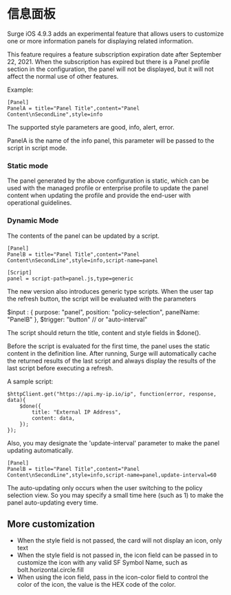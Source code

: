 # 信息面板

Surge iOS 4.9.3 adds an experimental feature that allows users to customize one or more information panels for displaying related information.

This feature requires a feature subscription expiration date after September 22, 2021. When the subscription has expired but there is a Panel profile section in the configuration, the panel will not be displayed, but it will not affect the normal use of other features.

Example:

```
[Panel]
PanelA = title="Panel Title",content="Panel Content\nSecondLine",style=info
```

The supported style parameters are good, info, alert, error.

PanelA is the name of the info panel, this parameter will be passed to the script in script mode.

### Static mode

The panel generated by the above configuration is static, which can be used with the managed profile or enterprise profile to update the panel content when updating the profile and provide the end-user with operational guidelines.

### Dynamic Mode

The contents of the panel can be updated by a script.

```
[Panel]
PanelB = title="Panel Title",content="Panel Content\nSecondLine",style=info,script-name=panel

[Script]
panel = script-path=panel.js,type=generic
```

The new version also introduces generic type scripts. When the user tap the refresh button, the script will be evaluated with the parameters

$input : {
    purpose: "panel",
    position: "policy-selection",
    panelName: "PanelB"
},
$trigger: "button" // or "auto-interval"

The script should return the title, content and style fields in $done().

Before the script is evaluated for the first time, the panel uses the static content in the definition line. After running, Surge will automatically cache the returned results of the last script and always display the results of the last script before executing a refresh.

A sample script:

```
$httpClient.get("https://api.my-ip.io/ip", function(error, response, data){
	$done({
		title: "External IP Address",
		content: data,
	});
});
```

Also, you may designate the 'update-interval' parameter to make the panel updating automatically.

```
[Panel]
PanelB = title="Panel Title",content="Panel Content\nSecondLine",style=info,script-name=panel,update-interval=60
```

The auto-updating only occurs when the user switching to the policy selection view. So you may specify a small time here (such as 1) to make the panel auto-updating every time.

## More customization
- When the style field is not passed, the card will not display an icon, only text
- When the style field is not passed in, the icon field can be passed in to customize the icon with any valid SF Symbol Name, such as bolt.horizontal.circle.fill
- When using the icon field, pass in the icon-color field to control the color of the icon, the value is the HEX code of the color.


